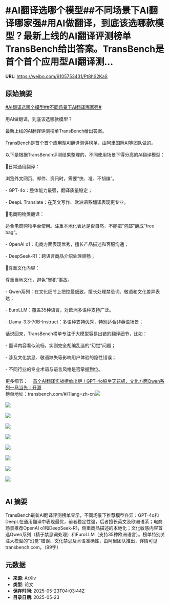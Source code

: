 # #AI翻译选哪个模型##不同场景下AI翻译哪家强#用AI做翻译，到底该选哪款模型？最新上线的AI翻译评测榜单TransBench给出答案。TransBench是首个首个应用型AI翻译测...

**URL**: https://weibo.com/6105753431/Pt8hS2KaS

## 原始摘要

<a href="https://m.weibo.cn/search?containerid=231522type%3D1%26t%3D10%26q%3D%23AI%E7%BF%BB%E8%AF%91%E9%80%89%E5%93%AA%E4%B8%AA%E6%A8%A1%E5%9E%8B%23&amp;extparam=%23AI%E7%BF%BB%E8%AF%91%E9%80%89%E5%93%AA%E4%B8%AA%E6%A8%A1%E5%9E%8B%23" data-hide=""><span class="surl-text">#AI翻译选哪个模型#</span></a><a href="https://m.weibo.cn/search?containerid=231522type%3D1%26t%3D10%26q%3D%23%E4%B8%8D%E5%90%8C%E5%9C%BA%E6%99%AF%E4%B8%8BAI%E7%BF%BB%E8%AF%91%E5%93%AA%E5%AE%B6%E5%BC%BA%23&amp;extparam=%23%E4%B8%8D%E5%90%8C%E5%9C%BA%E6%99%AF%E4%B8%8BAI%E7%BF%BB%E8%AF%91%E5%93%AA%E5%AE%B6%E5%BC%BA%23" data-hide=""><span class="surl-text">#不同场景下AI翻译哪家强#</span></a><br><br>用AI做翻译，到底该选哪款模型？<br><br>最新上线的AI翻译评测榜单TransBench给出答案。<br><br>TransBench是首个首个应用型AI翻译测评榜单，由阿里国际AI等团队做的。<br><br>以下是根据TransBench评测结果整理的，不同使用场景下得分高的AI翻译模型：<br><br>🔸日常通用翻译：  <br><br>浏览外文网页、邮件、资讯时，需要“快、准、不胡编”。<br><br>- GPT-4o：整体能力最强，翻译质量稳定；<br><br>- DeepL Translate：在英文写作、欧洲语系翻译表现更专业。<br><br>🔸电商购物类翻译：  <br><br>适合电商购物平台使用。注重本地化表达是否自然，不能把“包邮”翻成“free bag”。<br><br>- OpenAI o1：电商方面表现优秀，擅长产品描述和客服沟通；<br><br>- DeepSeek-R1：跨语言商品介绍处理顺畅；<br><br>🔸尊重文化内容：  <br><br>尊重当地文化，避免“冒犯”事故。<br><br>- Qwen系列：在文化细节上把控最细致，擅长处理禁忌词、敬语和文化差异表达；<br><br>- EuroLLM：覆盖35种语言，对欧洲多语种支持广泛。<br><br>- Llama-3.3-70B-Instruct：多语种支持优秀，特别适合非英语场景；<br><br>话说回来，TransBench榜单专注于大模型容易出错的翻译细节，比如：<br><br>- 翻译内容看似流畅，实则完全胡编乱造的“幻觉”问题；<br><br>- 涉及文化禁忌、敬语缺失等影响用户体验的隐性错误；<br><br>- 不同行业的专业术语与语言风格是否掌握到位。<br><br>更多细节：<a href="https://weibo.cn/sinaurl?u=https%3A%2F%2Fmp.weixin.qq.com%2Fs%2Fe0x-gR5FAyuBR3y4zP5iPQ" data-hide=""><span class="url-icon"><img style="width: 1rem;height: 1rem" src="https://h5.sinaimg.cn/upload/2015/09/25/3/timeline_card_small_web_default.png" referrerpolicy="no-referrer"></span><span class="surl-text">首个AI翻译实战榜单出炉！GPT-4o稳坐天花板，文化方面Qwen系列一马当先丨开源</span></a><br>榜单地址：transbench.com/#/?lang=zh-cn<img style="" src="https://tvax3.sinaimg.cn/large/006Fd7o3gy1i1pa0mmj0mj30zk0izasg.jpg" referrerpolicy="no-referrer"><br><br><img style="" src="https://tvax3.sinaimg.cn/large/006Fd7o3gy1i1pa0o9hgyj31w40t27jt.jpg" referrerpolicy="no-referrer"><br><br><img style="" src="https://tvax1.sinaimg.cn/large/006Fd7o3gy1i1pa0pntpxj30zk0ajtas.jpg" referrerpolicy="no-referrer"><br><br><img style="" src="https://tvax4.sinaimg.cn/large/006Fd7o3gy1i1pa0s01t4j30zk0almzc.jpg" referrerpolicy="no-referrer"><br><br><img style="" src="https://tvax2.sinaimg.cn/large/006Fd7o3gy1i1pa0u3mfuj30zk0aqmzf.jpg" referrerpolicy="no-referrer"><br><br><img style="" src="https://tvax3.sinaimg.cn/large/006Fd7o3gy1i1pa10gvmgj30zk0aitar.jpg" referrerpolicy="no-referrer"><br><br><img style="" src="https://tvax2.sinaimg.cn/large/006Fd7o3gy1i1pa12ibc8j30zk0ahgnp.jpg" referrerpolicy="no-referrer"><br><br><img style="" src="https://tvax2.sinaimg.cn/large/006Fd7o3gy1i1pa14wxltj30zk0ah40s.jpg" referrerpolicy="no-referrer"><br><br><img style="" src="https://tvax3.sinaimg.cn/large/006Fd7o3gy1i1pa1ncd86j32ku194hdt.jpg" referrerpolicy="no-referrer"><br><br>

## AI 摘要

TransBench最新AI翻译评测榜单显示，不同场景下推荐模型各异：GPT-4o和DeepL在通用翻译中表现最优，前者稳定性强，后者擅长英文及欧洲语系；电商场景推荐OpenAI o1和DeepSeek-R1，侧重商品描述的本地化；文化敏感内容首选Qwen系列（精于禁忌词处理）和EuroLLM（支持35种欧洲语言）。榜单特别关注大模型的"幻觉"错误、文化禁忌及术语准确性，由阿里团队推出，详情可见transbench.com。（99字）

## 元数据

- **来源**: ArXiv
- **类型**: 论文
- **保存时间**: 2025-05-23T04:03:44Z
- **目录日期**: 2025-05-23
